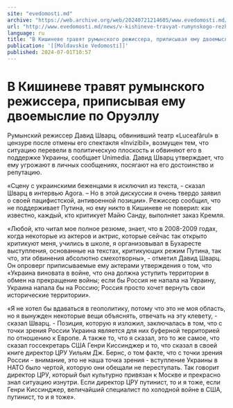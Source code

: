 ```yaml
---
site: "evedomosti.md"
archive: "https://web.archive.org/web/20240721214605/www.evedomosti.md/news/v-kishineve-travyat-rumynskogo-rezhissera-pripisyvaya-emu-dv"
url: "http://www.evedomosti.md/news/v-kishineve-travyat-rumynskogo-rezhissera-pripisyvaya-emu-dv"
language: ru
title: "В Кишиневе травят румынского режиссера, приписывая ему двоемыслие по Оруэллу"
publication: '[[Moldavskie Vedomosti]]'
published: 2024-07-01T10:57
---
```


# В Кишиневе травят румынского режиссера, приписывая ему двоемыслие по Оруэллу

Румынский режиссер Давид Шварц, обвинивший театр «Luceafărul» в цензуре после отмены его спектакля «Invizibil», возмущен тем, что ситуацию перевели в политическую плоскость и обвиняют его в поддержке Украины, сообщает Unimedia. Давид Шварц утверждает, что ему угрожают в личных сообщениях, посягают на его достоинство и репутацию.

«Сцену с украинскими беженцами я исключил из текста, - сказал Шварц в интервью Agora. – Но в этой дискуссии я очень твердо заявил о своей пацифистской, антивоенной позиции». Режиссер сообщил, что не поддерживает Путина, но ему никто в Кишиневе не поверил: как известно, каждый, кто критикует Майю Санду, выполняет заказ Кремля.

«Любой, кто читал мое полное резюме, знает, что в 2008-2009 годах, когда некоторые из актеров и актрис, которые сейчас так открыто критикуют меня, учились в школе, я организовывал в Бухаресте выступления, основанные на текстах, критикующих режим Путина, так что, эти обвинения абсолютно смехотворны», - отметил Давид Шварц. Он опроверг приписываемые ему актерами утверждения о том, что «Украина виновата в войне, что она должна уступить территории в обмен на прекращение войны; если бы Россия не напала на Украину, Украина напала бы на Россию; Россия просто хочет вернуть свои исторические территории».

«Я не хотел бы вдаваться в геополитику, потому что это не моя область, но я вынужден некоторые вещи объяснять, отвечать на эту клевету, - сказал Шварц. - Позиция, которую я изложил, заключалась в том, что с точки зрения России Украина является для них буферной территорией по отношению к Европе. А также то, что я сказал, это то же самое, что сказал госсекретарь США Генри Киссинджер и то, что сказал в своей книге директор ЦРУ Уильям Дж. Бернс, о том факте, что с точки зрения России - внимание, это не наша точка зрения - вступление Украины в НАТО было чертой, которую они обещали не переступать. Так говорит директор ЦРУ, который был культурно привязан к Москве и прекрасно знал ситуацию изнутри. Если директор ЦРУ путинист, то и я тоже, если Генри Киссинджер, величайший специалист по холодной войне в США, путинист, то и я тоже».
